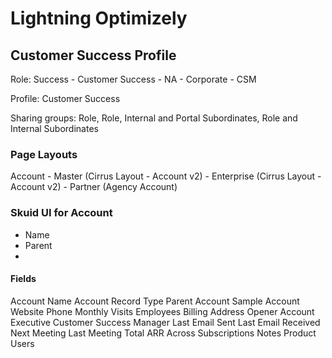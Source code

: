 # Lightning Optimizely


## Customer Success Profile
Role: Success - Customer Success - NA - Corporate - CSM

Profile: Customer Success

Sharing groups: Role, Role, Internal and Portal Subordinates, Role and Internal Subordinates

### Page Layouts

Account - Master (Cirrus Layout - Account v2)
        - Enterprise (Cirrus Layout - Account v2)
        - Partner (Agency Account)

### Skuid UI for Account
* Name
* Parent
* 


#### Fields
Account Name
Account Record Type
Parent Account
Sample Account
Website
Phone
Monthly Visits
Employees
Billing Address
Opener
Account Executive
Customer Success Manager
Last Email Sent
Last Email Received
Next Meeting
Last Meeting
Total ARR Across Subscriptions
Notes
Product Users

